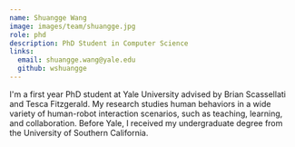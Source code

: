 ```yaml
---
name: Shuangge Wang
image: images/team/shuangge.jpg
role: phd
description: PhD Student in Computer Science
links:
  email: shuangge.wang@yale.edu 
  github: wshuangge
---
```


I'm a first year PhD student at Yale University advised by Brian Scassellati and Tesca Fitzgerald. My research studies human behaviors in a wide variety of human-robot interaction scenarios, such as teaching, learning, and collaboration. Before Yale, I received my undergraduate degree from the University of Southern California.
